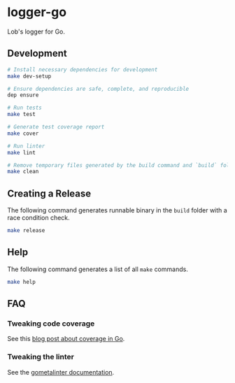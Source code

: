 # logger-go

Lob's logger for Go.

## Development

```sh
# Install necessary dependencies for development
make dev-setup

# Ensure dependencies are safe, complete, and reproducible
dep ensure

# Run tests
make test

# Generate test coverage report
make cover

# Run linter
make lint

# Remove temporary files generated by the build command and `build` folder
make clean
```

## Creating a Release

The following command generates runnable binary in the `build` folder with a race condition check.

```sh
make release
```

## Help

The following command generates a list of all `make` commands.

```sh
make help
```

## FAQ

### Tweaking code coverage

See this [blog post about coverage in Go](https://blog.golang.org/cover).

### Tweaking the linter

See the [gometalinter documentation](https://github.com/alecthomas/gometalinter#installing).
